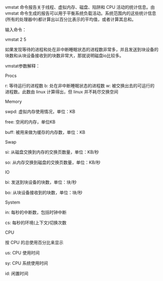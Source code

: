 
vmstat 命令报告关于线程、虚拟内存、磁盘、陷阱和 CPU 活动的统计信息。由 vmstat 命令生成的报告可以用于平衡系统负载活动。系统范围内的这些统计信息(所有的处理器中)都计算出以百分比表示的平均值，或者计算其总和。

输入命令：

vmstat 2 5

如果发现等待的进程和处在非中断睡眠状态的进程数非常多，并且发送到块设备的块数和从块设备接收到的块数非常大，那就说明磁盘io比较多。

vmstat参数解释：

Procs

r: 等待运行的进程数 b: 处在非中断睡眠状态的进程数 w: 被交换出去的可运行的进程数。此数由 linux 计算得出，但 linux 并不耗尽交换空间

Memory

swpd: 虚拟内存使用情况，单位：KB

free: 空闲的内存，单位KB

buff: 被用来做为缓存的内存数，单位：KB

Swap

si: 从磁盘交换到内存的交换页数量，单位：KB/秒

so: 从内存交换到磁盘的交换页数量，单位：KB/秒

IO

bi: 发送到块设备的块数，单位：块/秒

bo: 从块设备接收到的块数，单位：块/秒

System

in: 每秒的中断数，包括时钟中断

cs: 每秒的环境(上下文)切换次数

CPU

按 CPU 的总使用百分比来显示

us: CPU 使用时间

sy: CPU 系统使用时间

id: 闲置时间